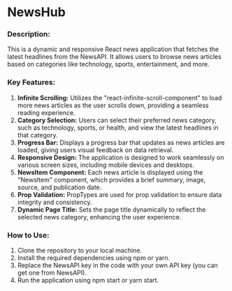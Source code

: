 # NewsHub

### Description:
This is a dynamic and responsive React news application that fetches the latest headlines from the NewsAPI. It allows users to browse news articles based on categories like technology, sports, entertainment, and more.

### Key Features:
1. **Infinite Scrolling:** Utilizes the "react-infinite-scroll-component" to load more news articles as the user scrolls down, providing a seamless reading experience.
2. **Category Selection:** Users can select their preferred news category, such as technology, sports, or health, and view the latest headlines in that category.
3. **Progress Bar:** Displays a progress bar that updates as news articles are loaded, giving users visual feedback on data retrieval.
4. **Responsive Design:** The application is designed to work seamlessly on various screen sizes, including mobile devices and desktops.
5. **NewsItem Component:** Each news article is displayed using the "NewsItem" component, which provides a brief summary, image, source, and publication date.
6. **Prop Validation:** PropTypes are used for prop validation to ensure data integrity and consistency.
7. **Dynamic Page Title:** Sets the page title dynamically to reflect the selected news category, enhancing the user experience.

### How to Use:
1. Clone the repository to your local machine.
2. Install the required dependencies using npm or yarn.
3. Replace the NewsAPI key in the code with your own API key (you can get one from NewsAPI).
4. Run the application using npm start or yarn start.
